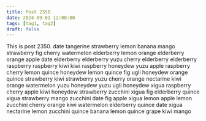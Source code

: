 ```yaml
---
title: Post 2350
date: 2024-09-01 12:00:00
tags: [tag1, tag2]
draft: false
---
```

This is post 2350.
date
tangerine
strawberry
lemon
banana
mango
strawberry
fig
cherry
watermelon
elderberry
lemon
orange
elderberry
orange
apple
date
elderberry
elderberry
yuzu
cherry
elderberry
elderberry
raspberry
raspberry
kiwi
kiwi
raspberry
honeydew
yuzu
apple
raspberry
cherry
lemon
quince
honeydew
lemon
quince
fig
ugli
honeydew
orange
quince
strawberry
kiwi
strawberry
yuzu
cherry
orange
nectarine
kiwi
orange
watermelon
yuzu
honeydew
yuzu
ugli
honeydew
xigua
raspberry
cherry
apple
kiwi
honeydew
strawberry
zucchini
xigua
fig
elderberry
quince
xigua
strawberry
mango
zucchini
date
fig
apple
xigua
lemon
apple
lemon
zucchini
cherry
orange
kiwi
watermelon
elderberry
quince
date
xigua
nectarine
lemon
zucchini
quince
banana
lemon
quince
grape
kiwi
mango
